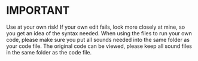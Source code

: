 # IMPORTANT
Use at your own risk! If your own edit fails, look more closely at mine, so you get an idea of the syntax needed.
When using the files to run your own code, please make sure you put all sounds needed into the same folder as your code file.
The original code can be viewed, please keep all sound files in the same folder as the code file.

